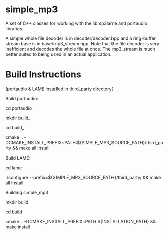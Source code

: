 # simple_mp3
A set of C++ classes for working with the libmp3lame and portaudio libraries.

A simple whole file decoder is in decoder/decoder.hpp and a ring-buffer stream 
base is in base/mp3_stream.hpp.  Note that the file decoder is very inefficient 
and decodes the whole file at once.  The mp3_stream is much better suited to being
used in an actual application.

# Build Instructions

(portaudio & LAME installed in third_party directory)

Build portaudio:

cd portaudio

mkdir build_

cd build_

cmake .. -DCMAKE_INSTALL_PREFIX=PATH:${SIMPLE_MP3_SOURCE_PATH}/third_party && make all install

Build LAME:

cd lame

./configure --prefix=${SIMPLE_MP3_SOURCE_PATH}/third_party/ && make all install

Building simple_mp3

mkdir build

cd build

cmake .. -DCMAKE_INSTALL_PREFIX=PATH:${INSTALLATION_PATH} && make install
